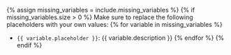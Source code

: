 {% assign missing_variables = include.missing_variables %}
{% if missing_variables.size > 0 %}
  Make sure to replace the following placeholders with your own values:
  {% for variable in missing_variables %}
  * `{{ variable.placeholder }}`: {{ variable.description }}
  {% endfor %}
{% endif %}
